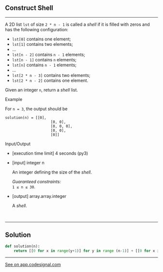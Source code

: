 ## Construct Shell
---


A 2D list `lst` of size `2 * n - 1` is called a *shell* if it is filled with zeros and has the following configuration:

-   `lst[0]` contains one element;
-   `lst[1]` contains two elements;
-   ...
-   `lst[n - 2]` contains `n - 1` elements;
-   `lst[n - 1]` contains `n` elements;
-   `lst[n]` contains `n - 1` elements;
-   ...
-   `lst[2 * n - 3]` contains two elements;
-   `lst[2 * n - 2]` contains one element.

Given an integer `n`, return a *shell* list.

Example

For `n = 3`, the output should be

```
solution(n) = [[0],
                     [0, 0],
                     [0, 0, 0],
                     [0, 0],
                     [0]]

```

Input/Output

-   [execution time limit] 4 seconds (py3)

-   [input] integer n

    An integer defining the size of the *shell*.

    *Guaranteed constraints:*\
    `1 ≤ n ≤ 30`.

-   [output] array.array.integer

    A *shell*.


<br>

---
## Solution

```python
def solution(n):
    return [[0 for x in range(y+1)] for y in range (n-1)] + [[0 for x in range(y+1)] for y in range (n)][::-1]
```
---
[See on app.codesignal.com](https://app.codesignal.com/arcade/python-arcade/complexity-of-comprehension/DfDPhgb5Bj2HQSdr5)